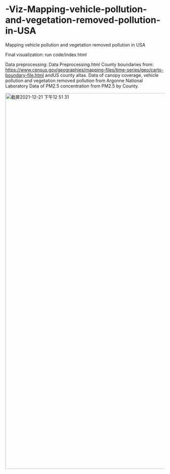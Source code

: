 # -Viz-Mapping-vehicle-pollution-and-vegetation-removed-pollution-in-USA

Mapping vehicle pollution and vegetation removed pollution in USA

Final visualization: run code/index.html

Data preprocessing: Data Preprocessing.html County boundaries from: https://www.census.gov/geographies/mapping-files/time-series/geo/carto-boundary-file.html andUS county altas. Data of canopy coverage, vehicle pollution and vegetation removed pollution from Argonne National Laboratory Data of PM2.5 concentration from PM2.5 by County.

<img width="1189" alt="截屏2021-12-21 下午12 51 31" src="https://user-images.githubusercontent.com/36163586/146975950-cb57e2d5-662b-495f-ab19-52213e6d5c74.png">
